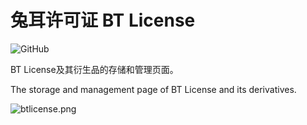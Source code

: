 # 兔耳许可证 BT License
![GitHub](https://img.shields.io/github/license/Busituteng/BT-License)

BT License及其衍生品的存储和管理页面。

The storage and management page of BT License and its derivatives.

![btlicense.png](https://i.postimg.cc/htF4SjDK/btlicense.png)
